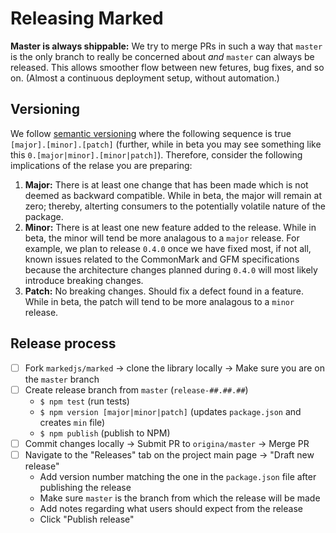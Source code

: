 # Releasing Marked

**Master is always shippable:** We try to merge PRs in such a way that `master` is the only branch to really be concerned about *and* `master` can always be released. This allows smoother flow between new fetures, bug fixes, and so on. (Almost a continuous deployment setup, without automation.)

## Versioning

We follow [semantic versioning](https://semver.org) where the following sequence is true `[major].[minor].[patch]` (further, while in beta you may see something like this `0.[major|minor].[minor|patch]`). Therefore, consider the following implications of the relase you are preparing:

1. **Major:** There is at least one change that has been made which is not deemed as backward compatible. While in beta, the major will remain at zero; thereby, alterting consumers to the potentially volatile nature of the package.
2. **Minor:** There is at least one new feature added to the release. While in beta, the minor will tend be more analagous to a `major` release. For example, we plan to release `0.4.0` once we have fixed most, if not all, known issues related to the CommonMark and GFM specifications because the architecture changes planned during `0.4.0` will most likely introduce breaking changes.
3. **Patch:** No breaking changes. Should fix a defect found in a feature. While in beta, the patch will tend to be more analagous to a `minor` release.

## Release process

- [ ] Fork `markedjs/marked` -> clone the library locally -> Make sure you are on the `master` branch
- [ ] Create release branch from `master` (`release-##.##.##`)
  - `$ npm test` (run tests)
  - `$ npm version [major|minor|patch]` (updates `package.json` and creates `min` file)
  - `$ npm publish` (publish to NPM)
- [ ] Commit changes locally -> Submit PR to `origina/master` -> Merge PR
- [ ] Navigate to the "Releases" tab on the project main page -> "Draft new release"
  - Add version number matching the one in the `package.json` file after publishing the release
  - Make sure `master` is the branch from which the release will be made
  - Add notes regarding what users should expect from the release
  - Click "Publish release"